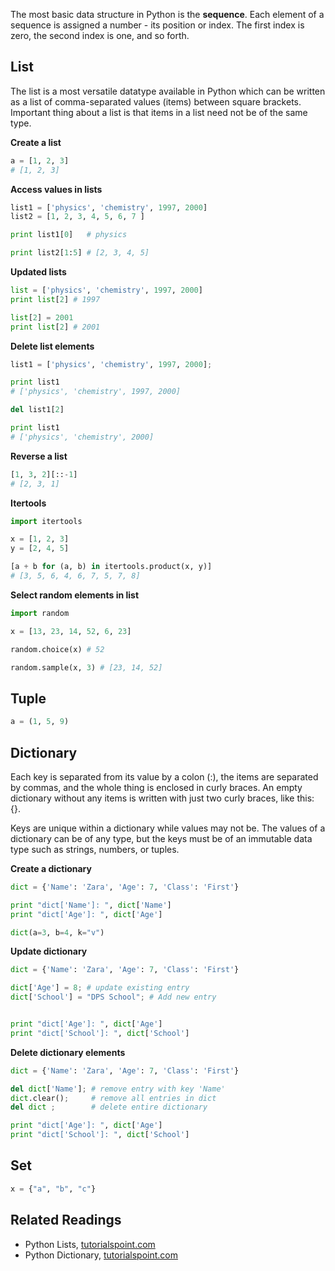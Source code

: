 The most basic data structure in Python is the **sequence**. Each element of a sequence is assigned a number - its position or index. The first index is zero, the second index is one, and so forth.

## List

The list is a most versatile datatype available in Python which can be written as a list of comma-separated values (items) between square brackets. Important thing about a list is that items in a list need not be of the same type.

**Create a list**

```python
a = [1, 2, 3]
# [1, 2, 3]
```

**Access values in lists**

```python
list1 = ['physics', 'chemistry', 1997, 2000]
list2 = [1, 2, 3, 4, 5, 6, 7 ]

print list1[0]   # physics

print list2[1:5] # [2, 3, 4, 5]
```

**Updated lists**

```python
list = ['physics', 'chemistry', 1997, 2000]
print list[2] # 1997

list[2] = 2001
print list[2] # 2001
```

**Delete list elements**

```python
list1 = ['physics', 'chemistry', 1997, 2000];

print list1
# ['physics', 'chemistry', 1997, 2000]

del list1[2]

print list1
# ['physics', 'chemistry', 2000]
```

**Reverse a list**

```python
[1, 3, 2][::-1]
# [2, 3, 1]
```

**Itertools**

```python
import itertools

x = [1, 2, 3]
y = [2, 4, 5]

[a + b for (a, b) in itertools.product(x, y)]
# [3, 5, 6, 4, 6, 7, 5, 7, 8]
```

**Select random elements in list**

```python
import random

x = [13, 23, 14, 52, 6, 23]

random.choice(x) # 52

random.sample(x, 3) # [23, 14, 52]
```

## Tuple

```python
a = (1, 5, 9)
```

## Dictionary

Each key is separated from its value by a colon (:), the items are separated by commas, and the whole thing is enclosed in curly braces. An empty dictionary without any items is written with just two curly braces, like this: {}.

Keys are unique within a dictionary while values may not be. The values of a dictionary can be of any type, but the keys must be of an immutable data type such as strings, numbers, or tuples.

**Create a dictionary**

```python
dict = {'Name': 'Zara', 'Age': 7, 'Class': 'First'}

print "dict['Name']: ", dict['Name']
print "dict['Age']: ", dict['Age']

dict(a=3, b=4, k="v")
```

**Update dictionary**

```python
dict = {'Name': 'Zara', 'Age': 7, 'Class': 'First'}

dict['Age'] = 8; # update existing entry
dict['School'] = "DPS School"; # Add new entry


print "dict['Age']: ", dict['Age']
print "dict['School']: ", dict['School']
```

**Delete dictionary elements**

```python
dict = {'Name': 'Zara', 'Age': 7, 'Class': 'First'}

del dict['Name']; # remove entry with key 'Name'
dict.clear();     # remove all entries in dict
del dict ;        # delete entire dictionary

print "dict['Age']: ", dict['Age']
print "dict['School']: ", dict['School']
```

## Set

```python
x = {"a", "b", "c"}
```

## Related Readings

* Python Lists, [tutorialspoint.com](https://www.tutorialspoint.com/python/python_lists.htm)
* Python Dictionary, [tutorialspoint.com](https://www.tutorialspoint.com/python/python_dictionary.htm)
